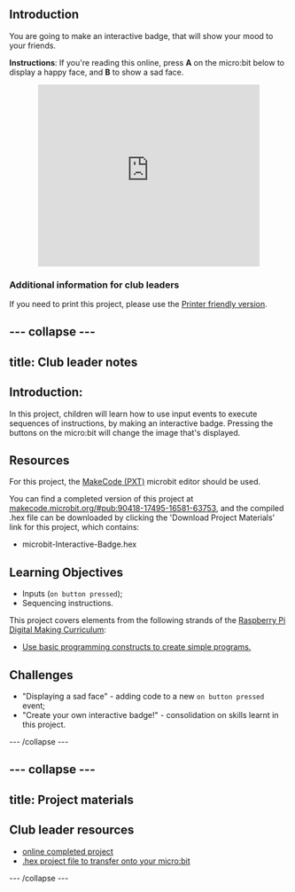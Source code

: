 ## Introduction

You are going to make an interactive badge, that will show your mood to your friends.

__Instructions__: If you're reading this online, press __A__ on the micro:bit below to display a happy face, and __B__ to show a sad face.

<div class="trinket" style="width:400px;margin: 0 auto;">
<div style="position:relative;height:0;padding-bottom:81.97%;overflow:hidden;"><iframe style="position:absolute;top:0;left:0;width:100%;height:100%;" src="https://makecode.microbit.org/---run?id=90418-17495-16581-63753" allowfullscreen="allowfullscreen" sandbox="allow-popups allow-scripts allow-same-origin" frameborder="0"></iframe></div>
</div>

### Additional information for club leaders

If you need to print this project, please use the [Printer friendly version](https://projects.raspberrypi.org/en/projects/interactive-badge/print).


--- collapse ---
---
title: Club leader notes
---


## Introduction:
In this project, children will learn how to use input events to execute sequences of instructions, by making an interactive badge. Pressing the buttons on the micro:bit will change the image that's displayed.

## Resources
For this project, the [MakeCode (PXT)](http://jumpto.cc/pxt-new) microbit editor should be used.

You can find a completed version of this project at [makecode.microbit.org/#pub:90418-17495-16581-63753](https://makecode.microbit.org/#pub:90418-17495-16581-63753), and the compiled .hex file can be downloaded by clicking the 'Download Project Materials' link for this project, which contains:

+ microbit-Interactive-Badge.hex

## Learning Objectives
+ Inputs (`on button pressed`);
+ Sequencing instructions.

This project covers elements from the following strands of the [Raspberry Pi Digital Making Curriculum](http://rpf.io/curriculum):

+ [Use basic programming constructs to create simple programs.](https://www.raspberrypi.org/curriculum/programming/creator)

## Challenges
+ "Displaying a sad face" - adding code to a new `on button pressed` event;
+ "Create your own interactive badge!" - consolidation on skills learnt in this project.


--- /collapse ---


--- collapse ---
---
title: Project materials
---


## Club leader resources
* [online completed project](https://makecode.microbit.org/#pub:90418-17495-16581-63753)
* [.hex project file to transfer onto your micro:bit](resources/microbit-Interactive-Badge.hex)

--- /collapse ---